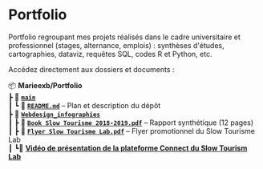 # Portfolio
Portfolio regroupant mes projets réalisés dans le cadre universitaire et professionnel (stages, alternance, emplois) : synthèses d'études, cartographies, dataviz, requêtes SQL, codes R et Python, etc.

Accédez directement aux dossiers et documents : 

📦 **Marieexb/Portfolio**  
 ┣ 📂 **[`main`](https://github.com/marieexb/Portfolio/tree/main)**  
 ┃ ┗ 📄 **[`README.md`](https://github.com/marieexb/Portfolio/blob/main/README.md)** – Plan et description du dépôt  
 ┣ 📂 **[`Webdesign_infographies`](https://github.com/marieexb/Portfolio/tree/main/Webdesign_infographies)**  
 ┃ ┣ 📄 **[`Book Slow Tourisme 2018-2019.pdf`](https://github.com/marieexb/Portfolio/blob/main/Webdesign_infographies/Book%20Slow%20Tourisme%202018-2019.pdf)** – Rapport synthétique (12 pages)  
 ┃ ┣ 📄 **[`Flyer Slow Tourisme Lab.pdf`](https://github.com/marieexb/Portfolio/blob/main/Webdesign_infographies/Flyer%20Slow%20Tourisme%20Lab.pdf)** – Flyer promotionnel du Slow Tourisme Lab  
 ┃ ┗🎥 **[Vidéo de présentation de la plateforme Connect du Slow Tourism Lab](https://www.facebook.com/watch/?v=297295040951452)**  
